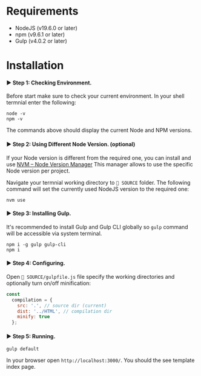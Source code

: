 # Requirements
* NodeJS (v19.6.0 or later)
* npm (v9.6.1 or later)
* Gulp (v4.0.2 or later)

# Installation

#### ▶️️️️️ Step 1: Checking Environment.
Before start make sure to check your current environment. In your shell termnial enter the following:
```
node -v
npm -v
```
The commands above should display the current Node and NPM versions.

#### ▶️️️️️ Step 2: Using Different Node Version. (optional)
If your Node version is different from the required one, you can install and use [NVM – Node Version Manager](https://github.com/nvm-sh/nvm) This manager allows to use the specific Node version per project.

Navigate your termnial working directory to `📁 SOURCE` folder. The following command will set the currently used NodeJS version to the required one:
```
nvm use
```

#### ▶️️️️️ Step 3: Installing Gulp.
It's recommended to install Gulp and Gulp CLI globally so `gulp` command will be accessible via system terminal.
```
npm i -g gulp gulp-cli
npm i
```

#### ▶️️️️️ Step 4: Configuring.
Open `📁 SOURCE/gulpfile.js` file specify the working directories and optionally turn on/off minification:
```js
const
  compilation = {
    src: '.', // source dir (current)
    dist: '../HTML', // compilation dir
    minify: true
  };
```

#### ▶️️️️️ Step 5: Running.
```
gulp default
```

In your browser open `http://localhost:3000/`. You should the see template index page.
